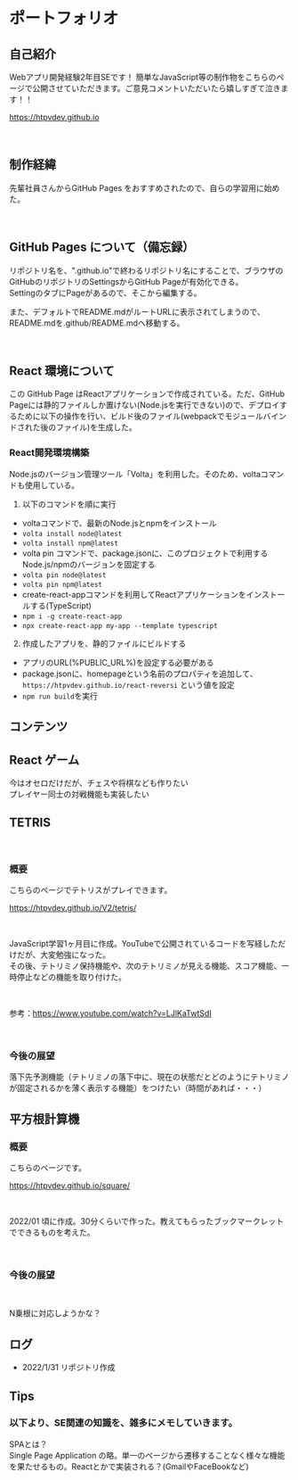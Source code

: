 # ポートフォリオ

## 自己紹介

Webアプリ開発経験2年目SEです！
簡単なJavaScript等の制作物をこちらのページで公開させていただきます。ご意見コメントいただいたら嬉しすぎて泣きます！！

<https://htpvdev.github.io>

<br>

## 制作経緯

先輩社員さんからGitHub Pages をおすすめされたので、自らの学習用に始めた。  

<br>

## GitHub Pages について（備忘録）

リポジトリ名を、".github.io"で終わるリポジトリ名にすることで、ブラウザのGitHubのリポジトリのSettingsからGitHub Pageが有効化できる。  
SettingのタブにPageがあるので、そこから編集する。  
  
また、デフォルトでREADME.mdがルートURLに表示されてしまうので、README.mdを.github/README.mdへ移動する。

<br>

## React 環境について

この GitHub Page はReactアプリケーションで作成されている。ただ、GitHub Pageには静的ファイルしか置けない(Node.jsを実行できない)ので、デプロイするために以下の操作を行い、ビルド後のファイル(webpackでモジュールバインドされた後のファイル)を生成した。

### React開発環境構築

Node.jsのバージョン管理ツール「Volta」を利用した。そのため、voltaコマンドも使用している。

1. 以下のコマンドを順に実行
- voltaコマンドで、最新のNode.jsとnpmをインストール
- `volta install node@latest`
- `volta install npm@latest`
- volta pin コマンドで、package.jsonに、このプロジェクトで利用するNode.js/npmのバージョンを固定する
- `volta pin node@latest`
- `volta pin npm@latest`
- create-react-appコマンドを利用してReactアプリケーションをインストールする(TypeScript)
- `npm i -g create-react-app`
- `npx create-react-app my-app --template typescript`

2. 作成したアプリを、静的ファイルにビルドする
- アプリのURL(%PUBLIC_URL%)を設定する必要がある
- package.jsonに、homepageという名前のプロパティを追加して、`https://htpvdev.github.io/react-reversi` という値を設定
- `npm run build`を実行

## コンテンツ

## React ゲーム

今はオセロだけだが、チェスや将棋なども作りたい  
プレイヤー同士の対戦機能も実装したい

## TETRIS
<br>

### 概要
こちらのページでテトリスがプレイできます。

<https://htpvdev.github.io/V2/tetris/>

<br>

JavaScript学習1ヶ月目に作成。YouTubeで公開されているコードを写経しただけだが、大変勉強になった。  
その後、テトリミノ保持機能や、次のテトリミノが見える機能、スコア機能、一時停止などの機能を取り付けた。  

<br>

参考：<https://www.youtube.com/watch?v=LJlKaTwtSdI>  

<br>

### 今後の展望
落下先予測機能（テトリミノの落下中に、現在の状態だとどのようにテトリミノが固定されるかを薄く表示する機能）をつけたい（時間があれば・・・）  

## 平方根計算機

### 概要

こちらのページです。

<https://htpvdev.github.io/square/>

<br>

2022/01 頃に作成。30分くらいで作った。教えてもらったブックマークレットでできるものを考えた。

<br>

### 今後の展望

<br>

N乗根に対応しようかな？

## ログ

- 2022/1/31 リポジトリ作成

## Tips

### 以下より、SE関連の知識を、雑多にメモしていきます。

SPAとは？  
Single Page Application の略。単一のページから遷移することなく様々な機能を果たせるもの。Reactとかで実装される？(GmailやFaceBookなど)

